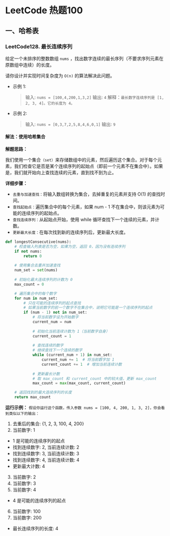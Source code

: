 # LeetCode 热题100

## 一、哈希表

### LeetCode128. 最长连续序列

给定一个未排序的整数数组 `nums` ，找出数字连续的最长序列（不要求序列元素在原数组中连续）的长度。

请你设计并实现时间复杂度为 `O(n)` 的算法解决此问题。

* 示例 1:
    > 输入: `nums = [100,4,200,1,3,2]`
    > 输出: `4`
    > 解释：`最长数字连续序列是 [1, 2, 3, 4]。它的长度为 4。`


* 示例 2:

    > 输入: `nums = [0,3,7,2,5,8,4,6,0,1]`
    > 输出: `9`

#### 解法：使用哈希集合
**解题思路：** 

我们使用一个集合`（set）`来存储数组中的元素，然后遍历这个集合。对于每个元素，我们检查它是否是某个连续序列的起始点（即前一个元素不在集合中）。如果是，我们就开始向上查找连续的元素，直到找不到为止。

**详细步骤：**
*  `去重与加速查找：`将输入数组转换为集合，去掉重复的元素并支持 O(1) 的查找时间。
*  `查找起始点：`遍历集合中的每个元素，如果 num - 1 不在集合中，则该元素为可能的连续序列的起始点。
*  `查找连续序列：`从起始点开始，使用 while 循环查找下一个连续的元素，并计数。
*  `更新最大长度：`在每次找到新的连续序列后，更新最大长度。

```python
def longestConsecutive(nums):
    # 检查输入列表是否为空，如果为空，返回 0，因为没有连续序列
    if not nums:
        return 0
    
    # 使用集合去重并加速查找
    num_set = set(nums)
    
    # 初始化最大连续序列的计数为 0
    max_count = 0

    # 遍历集合中的每个数字
    for num in num_set:
        # 只在可能的连续序列的起点查找
        # 如果当前数字的前一个数字不在集合中，说明它可能是一个连续序列的起点
        if (num - 1) not in num_set:
            # 将当前数字设为开始数字
            current_num = num
            
            # 初始化当前连续计数为 1（当前数字自身）
            current_count = 1
            
            # 查找连续的数字
            # 继续查找下一个连续的数字
            while (current_num + 1) in num_set:
                current_num += 1  # 将当前数字加 1
                current_count += 1  # 增加当前连续计数
            
            # 更新最长计数
            # 取 max_count 和 current_count 中的较大值，更新 max_count
            max_count = max(max_count, current_count)

    # 返回找到的最大连续序列的长度
    return max_count

```
**运行示例：**
`假设你运行这个函数，传入参数 nums = [100, 4, 200, 1, 3, 2]，你会看到类似以下的输出：`
1. 去重后的集合: {1, 2, 3, 100, 4, 200}
2. 当前数字: 1
- 1 是可能的连续序列的起点
- 找到连续数字: 2, 当前连续计数: 2
- 找到连续数字: 3, 当前连续计数: 3
- 找到连续数字: 4, 当前连续计数: 4
- 更新最大计数: 4
3. 当前数字: 2
4. 当前数字: 3
5. 当前数字: 4
- 4 是可能的连续序列的起点
6. 当前数字: 100
7. 当前数字: 200
- 最长连续序列的长度: 4

